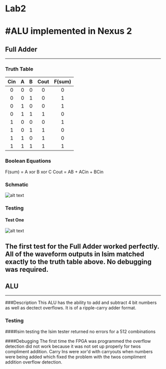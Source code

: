 Lab2
====
#ALU implemented in Nexus 2
============================

## Full Adder
--------------

### Truth Table
|Cin     |A       |B       |Cout    |F(sum)  |
|:------:|:------:|:------:|:------:|:------:|
|0       |0       |0       |0       |0       |
|0       |0       |1       |0       |1       |
|0       |1       |0       |0       |1       |
|0       |1       |1       |1       |0       |
|1       |0       |0       |0       |1       |
|1       |0       |1       |1       |0       |
|1       |1       |0       |1       |0       |
|1       |1       |1       |1       |1       |

### Boolean Equations
F(sum) = A xor B xor C
Cout = AB + ACin + BCin

### Schmatic
![alt text](https://raw2.github.com/alexsisco714/Lab2/master/fullAdderSchematic.jpg "Full Adder Schematic")

### Testing
#### Test One
![alt text](https://raw2.github.com/alexsisco714/Lab2/master/test1.JPG "First Test")

The first test for the Full Adder worked perfectly. All of the waveform outputs in Isim  matched exactly to the 
truth table above. No debugging was required.
-----------------------------------------------
## ALU
------

###Description
This ALU has the ability to add and subtract 4 bit numbers as well as dectect overflows.
It is of a ripple-carry adder format.

### Testing 
####Isim testing
the Isim tester returned no errors for a 512 combinations

####Debugging
The first time the FPGA was programmed the overflow detection did not work because it was not set up properly for twos compliment addition. Carry Ins were xor'd with carryouts when numbers were being added which fixed the problem with the twos compliment addition overflow detection.
